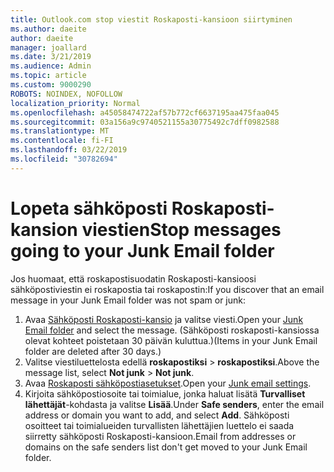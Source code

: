 ```yaml
---
title: Outlook.com stop viestit Roskaposti-kansioon siirtyminen
ms.author: daeite
author: daeite
manager: joallard
ms.date: 3/21/2019
ms.audience: Admin
ms.topic: article
ms.custom: 9000290
ROBOTS: NOINDEX, NOFOLLOW
localization_priority: Normal
ms.openlocfilehash: a45058474722af57b772cf6637195aa475faa045
ms.sourcegitcommit: 03a156a9c9740521155a30775492c7dff0982588
ms.translationtype: MT
ms.contentlocale: fi-FI
ms.lasthandoff: 03/22/2019
ms.locfileid: "30782694"
---
```

# <a name="stop-messages-going-to-your-junk-email-folder"></a><span data-ttu-id="af7c3-102">Lopeta sähköposti Roskaposti-kansion viestien</span><span class="sxs-lookup"><span data-stu-id="af7c3-102">Stop messages going to your Junk Email folder</span></span>

<span data-ttu-id="af7c3-103">Jos huomaat, että roskapostisuodatin Roskaposti-kansioosi sähköpostiviestin ei roskapostia tai roskapostin:</span><span class="sxs-lookup"><span data-stu-id="af7c3-103">If you discover that an email message in your Junk Email folder was not spam or junk:</span></span>

1. <span data-ttu-id="af7c3-104">Avaa [Sähköposti Roskaposti-kansio](https://outlook.live.com/mail/junkemail) ja valitse viesti.</span><span class="sxs-lookup"><span data-stu-id="af7c3-104">Open your [Junk Email folder](https://outlook.live.com/mail/junkemail) and select the message.</span></span> <span data-ttu-id="af7c3-105">(Sähköposti roskaposti-kansiossa olevat kohteet poistetaan 30 päivän kuluttua.)</span><span class="sxs-lookup"><span data-stu-id="af7c3-105">(Items in your Junk Email folder are deleted after 30 days.)</span></span>
1. <span data-ttu-id="af7c3-106">Valitse viestiluettelosta edellä **roskapostiksi** > **roskapostiksi**.</span><span class="sxs-lookup"><span data-stu-id="af7c3-106">Above the message list, select **Not junk** > **Not junk**.</span></span>
1. <span data-ttu-id="af7c3-107">Avaa [Roskaposti sähköpostiasetukset](https://go.microsoft.com/fwlink/?linkid=2035804).</span><span class="sxs-lookup"><span data-stu-id="af7c3-107">Open your [Junk email settings](https://go.microsoft.com/fwlink/?linkid=2035804).</span></span>
1. <span data-ttu-id="af7c3-108">Kirjoita sähköpostiosoite tai toimialue, jonka haluat lisätä **Turvalliset lähettäjät**-kohdasta ja valitse **Lisää**.</span><span class="sxs-lookup"><span data-stu-id="af7c3-108">Under **Safe senders**, enter the email address or domain you want to add, and select **Add**.</span></span> <span data-ttu-id="af7c3-109">Sähköposti osoitteet tai toimialueiden turvallisten lähettäjien luettelo ei saada siirretty sähköposti Roskaposti-kansioon.</span><span class="sxs-lookup"><span data-stu-id="af7c3-109">Email from addresses or domains on the safe senders list don't get moved to your Junk Email folder.</span></span>